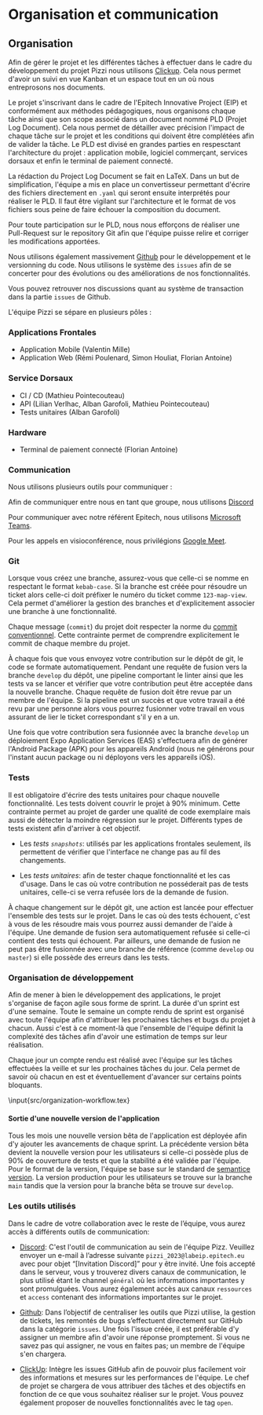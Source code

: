 # Organisation et communication

## Organisation

Afin de gérer le projet et les différentes tâches à effectuer dans le cadre du développement du projet Pizzi nous utilisons [Clickup](https://clickup.com). Cela nous permet d'avoir un suivi en vue Kanban et un espace tout en un où nous entreprosons nos documents.

Le projet s'inscrivant dans le cadre de l'Epitech Innovative Project (EIP) et conformément aux méthodes pédagogiques, nous organisons chaque tâche ainsi que son scope associé dans un document nommé PLD (Projet Log Document). Cela nous permet de détailler avec précision l'impact de chaque tâche sur le projet et les conditions qui doivent être complétées afin de valider la tâche. Le PLD est divisé en grandes parties en respesctant l'architecture du projet : application mobile, logiciel commerçant, services dorsaux et enfin le terminal de paiement connecté.

La rédaction du Project Log Document se fait en LaTeX. Dans un but de simplification, l'équipe a mis en place un convertisseur permettant d'écrire des fichiers directement en `.yaml` qui seront ensuite interprétés pour réaliser le PLD. Il faut être vigilant sur l'architecture et le format de vos fichiers sous peine de faire échouer la composition du document.

Pour toute participation sur le PLD, nous nous efforçons de réaliser une Pull-Request sur le repository Git afin que l'équipe puisse relire et corriger les modifications apportées.

Nous utilisons également massivement [Github](https://github.com) pour le développement et le versionning du code. Nous utilisons le système des `issues` afin de se concerter pour des évolutions ou des améliorations de nos fonctionnalités. 

Vous pouvez retrouver nos discussions quant au système de transaction dans la partie `issues` de Github.

L'équipe Pizzi se sépare en plusieurs pôles :

### Applications Frontales

- Application Mobile (Valentin Mille)
- Application Web (Rémi Poulenard, Simon Houliat, Florian Antoine)

### Service Dorsaux

- CI / CD (Mathieu Pointecouteau)
- API (Lilian Verlhac, Alban Garofoli, Mathieu Pointecouteau)
- Tests unitaires (Alban Garofoli)

### Hardware

- Terminal de paiement connecté (Florian Antoine)

### Communication

Nous utilisons plusieurs outils pour communiquer :

Afin de communiquer entre nous en tant que groupe, nous utilisons [Discord](https://discord.com)

Pour communiquer avec notre référent Epitech, nous utilisons [Microsoft Teams](https://www.microsoft.com/fr-fr/microsoft-teams/group-chat-software).

Pour les appels en visioconférence, nous privilégions [Google Meet](https://meet.google.com).

### Git

Lorsque vous créez une branche, assurez-vous que celle-ci se nomme en respectant le format `kebab-case`. Si la branche est créée pour résoudre un ticket alors celle-ci doit préfixer le numéro du ticket comme `123-map-view`. Cela permet d'améliorer la gestion des branches et d'explicitement associer une branche à une fonctionnalité.

Chaque message (`commit`) du projet doit respecter la norme du [commit conventionnel](https://www.conventionalcommits.org/en/v1.0.0/). Cette contrainte permet de comprendre explicitement le commit de chaque membre du projet.

À chaque fois que vous envoyez votre contribution sur le dépôt de git, le code se formate automatiquement. Pendant une requête de fusion vers la branche `develop` du dépôt, une pipeline comportant le linter ainsi que les tests va se lancer et vérifier que votre contribution peut être acceptée dans la nouvelle branche. Chaque requête de fusion doit être revue par un membre de l'équipe. Si la pipeline est un succès et que votre travail a été revu par une personne alors vous pourrez fusionner votre travail en vous assurant de lier le ticket correspondant s'il y en a un.

Une fois que votre contribution sera fusionnée avec la branche `develop` un déploiement Expo Application Services (EAS) s'effectuera afin de générer l'Android Package (APK) pour les appareils Android (nous ne générons pour l'instant aucun package ou ni déployons vers les appareils iOS).

### Tests

Il est obligatoire d'écrire des tests unitaires pour chaque nouvelle fonctionnalité. Les tests doivent couvrir le projet à 90% minimum. Cette contrainte permet au projet de garder une qualité de code exemplaire mais aussi de détecter la moindre régression sur le projet. Différents types de tests existent afin d'arriver à cet objectif.

- Les *tests `snapshots`*: utilisés par les applications frontales seulement, ils permettent de vérifier que l'interface ne change pas au fil des changements.

- Les *tests unitaires*: afin de tester chaque fonctionnalité et les cas d'usage. Dans le cas où votre contribution ne posséderait pas de tests unitaires, celle-ci se verra refusée lors de la demande de fusion.

À chaque changement sur le dépôt git, une action est lancée pour effectuer l'ensemble des tests sur le projet. Dans le cas où des tests échouent, c'est à vous de les résoudre mais vous pourrez aussi demander de l'aide à l'équipe. Une demande de fusion sera automatiquement refusée si celle-ci contient des tests qui échouent. Par ailleurs, une demande de fusion ne peut pas être fusionnée avec une branche de référence (comme `develop` ou `master`) si elle possède des erreurs dans les tests.

### Organisation de développement

Afin de mener à bien le développement des applications, le projet s'organise de façon agile sous forme de sprint. La durée d'un sprint est d'une semaine. Toute le semaine un compte rendu de sprint est organisé avec toute l'équipe afin d'attribuer les prochaines tâches et bugs du projet à chacun. Aussi c'est à ce moment-là que l'ensemble de l'équipe définit la complexité des tâches afin d'avoir une estimation de temps sur leur réalisation.

Chaque jour un compte rendu est réalisé avec l'équipe sur les tâches effectuées la veille et sur les prochaines tâches du jour. Cela permet de savoir où chacun en est et éventuellement d'avancer sur certains points bloquants.

\input{src/organization-workflow.tex}

#### Sortie d'une nouvelle version de l'application

Tous les mois une nouvelle version bêta de l'application est déployée afin d'y ajouter les avancements de chaque sprint. La précédente version bêta devient la nouvelle version pour les utilisateurs si celle-ci possède plus de 90% de couverture de tests et que la stabilité a été validée par l'équipe. Pour le format de la version, l'équipe se base sur le standard de [semantice version](https://semver.org). La version production pour les utilisateurs se trouve sur la branche `main` tandis que la version pour la branche bêta se trouve sur `develop`.

### Les outils utilisés

Dans le cadre de votre collaboration avec le reste de l’équipe, vous aurez accès à différents outils de communication:

- [Discord](https://discord.com): C'est l'outil de communication au sein de l'équipe Pizz. Veuillez envoyer un e-mail à l’adresse suivante `pizzi_2023@labeip.epitech.eu` avec pour objet “[Invitation Discord]” pour y être invité. Une fois accepté dans le serveur, vous y trouverez divers canaux de communication, le plus utilisé étant le channel `général` où les informations importantes y sont promulguées. Vous aurez également accès aux canaux `ressources` et `access` contenant des informations importantes sur le projet.

- [Github](https://github.com/): Dans l’objectif de centraliser les outils que Pizzi utilise, la gestion de tickets, les remontés de bugs s’effectuent directement sur GitHub dans la catégorie `issues`. Une fois l'issue créée, il est préférable d'y assigner un membre afin d'avoir une réponse promptement. Si vous ne savez pas qui assigner, ne vous en faites pas; un membre de l'équipe s'en chargera.

- [ClickUp](https://clickup.com): Intègre les issues GitHub afin de pouvoir plus facilement voir des informations et mesures sur les performances de l'équipe. Le chef de projet se chargera de vous attribuer des tâches et des objectifs en fonction de ce que vous souhaitez réaliser sur le projet. Vous pouvez également proposer de nouvelles fonctionnalités avec le tag `open`.